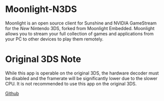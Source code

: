 # Moonlight-N3DS

Moonlight is an open source client for Sunshine and NVIDIA GameStream for the *New* Nintendo 3DS, forked from Moonlight Embedded. Moonlight allows you to stream your full collection of games and applications from your PC to other devices to play them remotely.

# Original 3DS Note

While this app is operable on the original 3DS, the hardware decoder must be disabled and the framerate will be significantly lower due to the slower CPU. It is not recommended to use this app on the original 3DS.

[Github](https://github.com/zoeyjodon/moonlight-N3DS)  
